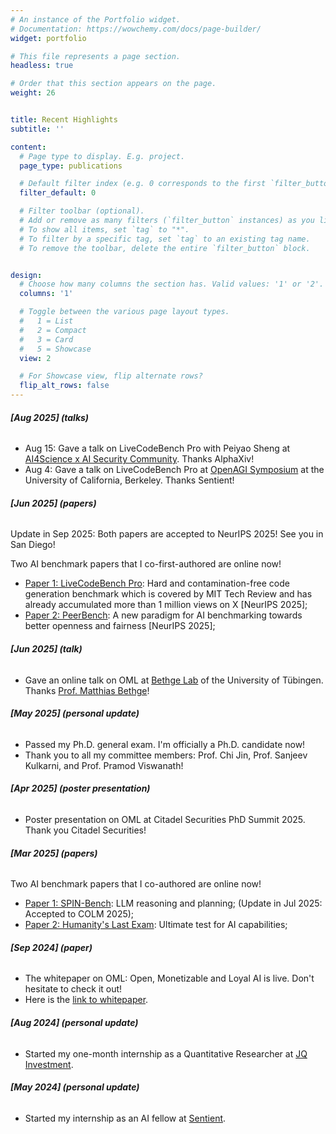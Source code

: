 ```yaml
---
# An instance of the Portfolio widget.
# Documentation: https://wowchemy.com/docs/page-builder/
widget: portfolio

# This file represents a page section.
headless: true

# Order that this section appears on the page.
weight: 26


title: Recent Highlights
subtitle: ''

content:
  # Page type to display. E.g. project.
  page_type: publications

  # Default filter index (e.g. 0 corresponds to the first `filter_button` instance below).
  filter_default: 0

  # Filter toolbar (optional).
  # Add or remove as many filters (`filter_button` instances) as you like.
  # To show all items, set `tag` to "*".
  # To filter by a specific tag, set `tag` to an existing tag name.
  # To remove the toolbar, delete the entire `filter_button` block.


design:
  # Choose how many columns the section has. Valid values: '1' or '2'.
  columns: '1'

  # Toggle between the various page layout types.
  #   1 = List
  #   2 = Compact
  #   3 = Card
  #   5 = Showcase
  view: 2

  # For Showcase view, flip alternate rows?
  flip_alt_rows: false
---
```

###### **[Aug 2025] (talks)**

- Aug 15: Gave a talk on LiveCodeBench Pro with Peiyao Sheng at [AI4Science x AI Security Community](https://lu.ma/v45b9ltc?tk=4HvaMr). Thanks AlphaXiv!
- Aug 4: Gave a talk on LiveCodeBench Pro at [OpenAGI Symposium](https://openagi.xyz/symposium) at the University of California, Berkeley. Thanks Sentient!

###### **[Jun 2025] (papers)**

Update in Sep 2025: Both papers are accepted to NeurIPS 2025! See you in San Diego!

Two AI benchmark papers that I co-first-authored are online now!

- [Paper 1: LiveCodeBench Pro](https://arxiv.org/pdf/2506.11928): Hard and contamination-free code generation benchmark which is covered by MIT Tech Review and has already accumulated more than 1 million views on X [NeurIPS 2025];
- [Paper 2: PeerBench](https://digitalcommons.odu.edu/cgi/viewcontent.cgi?article=1384&context=computerscience_fac_pubs): A new paradigm for AI benchmarking towards better openness and fairness [NeurIPS 2025];

###### **[Jun 2025] (talk)**

- Gave an online talk on OML at [Bethge Lab](https://bethgelab.org/) of the University of Tübingen. Thanks [Prof. Matthias Bethge](https://scholar.google.com/citations?user=0z0fNxUAAAAJ&hl=en)!

###### **[May 2025] (personal update)**

- Passed my Ph.D. general exam. I'm officially a Ph.D. candidate now!
- Thank you to all my committee members: Prof. Chi Jin, Prof. Sanjeev Kulkarni, and Prof. Pramod Viswanath!

###### **[Apr 2025] (poster presentation)**

- Poster presentation on OML at Citadel Securities PhD Summit 2025. Thank you Citadel Securities!

###### **[Mar 2025] (papers)**

 Two AI benchmark papers that I co-authored are online now!

- [Paper 1: SPIN-Bench](https://arxiv.org/pdf/2503.12349): LLM reasoning and planning;  (Update in Jul 2025: Accepted to COLM 2025);
- [Paper 2: Humanity&#39;s Last Exam](https://arxiv.org/pdf/2501.14249): Ultimate test for AI capabilities;

###### **[Sep 2024] (paper)**

- The whitepaper on OML: Open, Monetizable and Loyal AI is live. Don't hesitate to check it out!
- Here is the [link to whitepaper](https://arxiv.org/pdf/2411.03887).

###### **[Aug 2024] (personal update)**

- Started my one-month internship as a Quantitative Researcher at [JQ Investment](https://www.linkedin.com/company/jq-investments).

###### **[May 2024] (personal update)**

- Started my internship as an AI fellow at [Sentient](https://twitter.com/sentient_agi).
